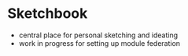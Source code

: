 # Sketchbook

- central place for personal sketching and ideating
- work in progress for setting up module federation
